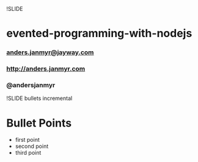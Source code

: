 !SLIDE 
# evented-programming-with-nodejs #
### anders.janmyr@jayway.com
### http://anders.janmyr.com
### @andersjanmyr


!SLIDE bullets incremental
# Bullet Points #

* first point
* second point
* third point
